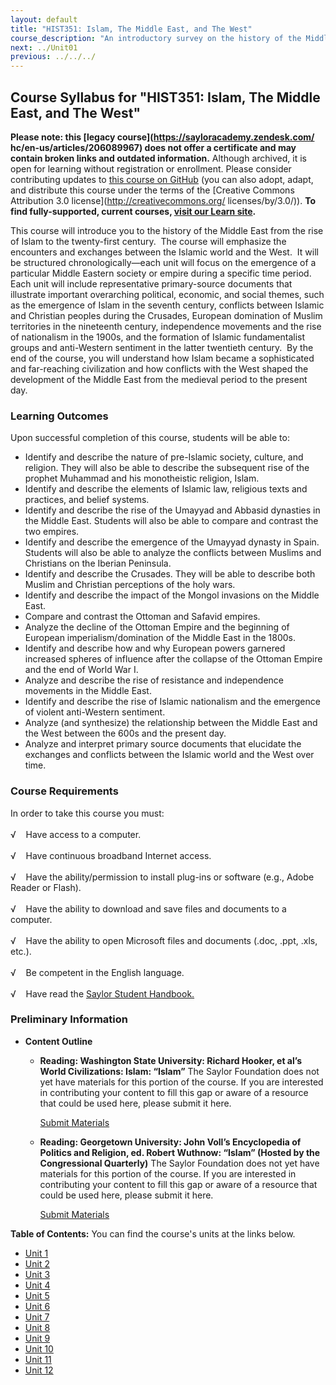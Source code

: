 ```yaml
---
layout: default
title: "HIST351: Islam, The Middle East, and The West"
course_description: "An introductory survey on the history of the Middle East from the rise of Islam in the 7th century to the present, with particular emphasis on the interactions between the Islamic world and the West."
next: ../Unit01
previous: ../../../
---
```

Course Syllabus for "HIST351: Islam, The Middle East, and The West"
-------------------------------------------------------------------

**Please note: this [legacy course](https://sayloracademy.zendesk.com/
hc/en-us/articles/206089967) does not offer a certificate and may contain 
broken links and outdated information.** Although archived, it is open 
for learning without registration or enrollment. Please consider contributing 
updates to [this course on GitHub](https://github.com/saylordotorg/course_hist351) 
(you can also adopt, adapt, and distribute this course under the terms of 
the [Creative Commons Attribution 3.0 license](http://creativecommons.org/
licenses/by/3.0/)). **To find fully-supported, current courses, [visit our 
Learn site](https://learn.saylor.org).**

This course will introduce you to the history of the Middle East from
the rise of Islam to the twenty-first century.  The course will
emphasize the encounters and exchanges between the Islamic world and the
West.  It will be structured chronologically—each unit will focus on the
emergence of a particular Middle Eastern society or empire during a
specific time period.  Each unit will include representative
primary-source documents that illustrate important overarching
political, economic, and social themes, such as the emergence of Islam
in the seventh century, conflicts between Islamic and Christian peoples
during the Crusades, European domination of Muslim territories in the
nineteenth century, independence movements and the rise of nationalism
in the 1900s, and the formation of Islamic fundamentalist groups and
anti-Western sentiment in the latter twentieth century.  By the end of
the course, you will understand how Islam became a sophisticated and
far-reaching civilization and how conflicts with the West shaped the
development of the Middle East from the medieval period to the present
day.

### Learning Outcomes

Upon successful completion of this course, students will be able to:

-   Identify and describe the nature of pre-Islamic society, culture,
    and religion. They will also be able to describe the subsequent rise
    of the prophet Muhammad and his monotheistic religion, Islam.
-   Identify and describe the elements of Islamic law, religious texts
    and practices, and belief systems.
-   Identify and describe the rise of the Umayyad and Abbasid dynasties
    in the Middle East. Students will also be able to compare and
    contrast the two empires.
-   Identify and describe the emergence of the Umayyad dynasty in Spain.
    Students will also be able to analyze the conflicts between Muslims
    and Christians on the Iberian Peninsula.
-   Identify and describe the Crusades. They will be able to describe
    both Muslim and Christian perceptions of the holy wars.
-   Identify and describe the impact of the Mongol invasions on the
    Middle East.
-   Compare and contrast the Ottoman and Safavid empires.
-   Analyze the decline of the Ottoman Empire and the beginning of
    European imperialism/domination of the Middle East in the 1800s.
-   Identify and describe how and why European powers garnered increased
    spheres of influence after the collapse of the Ottoman Empire and
    the end of World War I.
-   Analyze and describe the rise of resistance and independence
    movements in the Middle East.
-   Identify and describe the rise of Islamic nationalism and the
    emergence of violent anti-Western sentiment.
-   Analyze (and synthesize) the relationship between the Middle East
    and the West between the 600s and the present day.
-   Analyze and interpret primary source documents that elucidate the
    exchanges and conflicts between the Islamic world and the West over
    time.

### Course Requirements

In order to take this course you must:  
    
 √    Have access to a computer.  
    
 √    Have continuous broadband Internet access.  
    
 √    Have the ability/permission to install plug-ins or software (e.g.,
Adobe Reader or Flash).  
    
 √    Have the ability to download and save files and documents to a
computer.  
    
 √    Have the ability to open Microsoft files and documents (.doc,
.ppt, .xls, etc.).  
    
 √    Be competent in the English language.  
        
 √    Have read the [Saylor Student
Handbook.](http://www.saylor.org/site/wp-content/uploads/2012/05/Saylor-StudentHandbook.pdf)

### Preliminary Information

-   **Content Outline**
    -   **Reading: Washington State University: Richard Hooker, et al’s
        World Civilizations: Islam: “Islam”**
        The Saylor Foundation does not yet have materials for this
        portion of the course. If you are interested in contributing
        your content to fill this gap or aware of a resource that could
        be used here, please submit it here.

        [Submit Materials](/contribute/)

    -   **Reading: Georgetown University: John Voll’s Encyclopedia of
        Politics and Religion, ed. Robert Wuthnow: “Islam” (Hosted by
        the Congressional Quarterly)**
        The Saylor Foundation does not yet have materials for this
        portion of the course. If you are interested in contributing
        your content to fill this gap or aware of a resource that could
        be used here, please submit it here.

        [Submit Materials](/contribute/)

**Table of Contents:** You can find the course's units at the links below.

- [Unit 1](https://legacy.saylor.org/hist351/Unit01/)
- [Unit 2](https://legacy.saylor.org/hist351/Unit02/)
- [Unit 3](https://legacy.saylor.org/hist351/Unit03/)
- [Unit 4](https://legacy.saylor.org/hist351/Unit04/)
- [Unit 5](https://legacy.saylor.org/hist351/Unit05/)
- [Unit 6](https://legacy.saylor.org/hist351/Unit06/)
- [Unit 7](https://legacy.saylor.org/hist351/Unit07/)
- [Unit 8](https://legacy.saylor.org/hist351/Unit08/)
- [Unit 9](https://legacy.saylor.org/hist351/Unit09/)
- [Unit 10](https://legacy.saylor.org/hist351/Unit10/)
- [Unit 11](https://legacy.saylor.org/hist351/Unit11/)
- [Unit 12](https://legacy.saylor.org/hist351/Unit12/)
